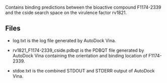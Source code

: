 Contains binding predictions between the bioactive compound F1174-2339 and the cside search space on the virulence factor rv1821.

## Files

- log.txt is the log file generated by AutoDock Vina.

- rv1821_F1174-2339_cside.pdbqt is the PDBQT file generated by AutoDock Vina containing the orientation and binding location of F1174-2339.

- stdoe.txt is the combined STDOUT and STDERR output of AutoDock Vina.

